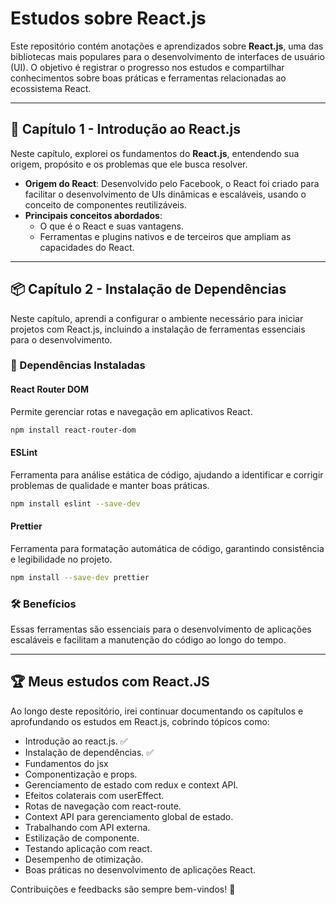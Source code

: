 # Estudos sobre React.js  

Este repositório contém anotações e aprendizados sobre **React.js**, uma das bibliotecas mais populares para o desenvolvimento de interfaces de usuário (UI). O objetivo é registrar o progresso nos estudos e compartilhar conhecimentos sobre boas práticas e ferramentas relacionadas ao ecossistema React.  

---

## 📖 Capítulo 1 - Introdução ao React.js  

Neste capítulo, explorei os fundamentos do **React.js**, entendendo sua origem, propósito e os problemas que ele busca resolver.  

- **Origem do React**: Desenvolvido pelo Facebook, o React foi criado para facilitar o desenvolvimento de UIs dinâmicas e escaláveis, usando o conceito de componentes reutilizáveis.  
- **Principais conceitos abordados**:
  - O que é o React e suas vantagens.
  - Ferramentas e plugins nativos e de terceiros que ampliam as capacidades do React.  

---

## 📦 Capítulo 2 - Instalação de Dependências  

Neste capítulo, aprendi a configurar o ambiente necessário para iniciar projetos com React.js, incluindo a instalação de ferramentas essenciais para o desenvolvimento.  

### 🔧 Dependências Instaladas  

#### **React Router DOM**  
Permite gerenciar rotas e navegação em aplicativos React.  
```bash
npm install react-router-dom
```

#### **ESLint**  
Ferramenta para análise estática de código, ajudando a identificar e corrigir problemas de qualidade e manter boas práticas.  
```bash
npm install eslint --save-dev
```

#### **Prettier**  
Ferramenta para formatação automática de código, garantindo consistência e legibilidade no projeto.  
```bash
npm install --save-dev prettier
```

### 🛠️ Benefícios  
Essas ferramentas são essenciais para o desenvolvimento de aplicações escaláveis e facilitam a manutenção do código ao longo do tempo.  

---

## 🏆 Meus estudos com React.JS
Ao longo deste repositório, irei continuar documentando os capítulos e aprofundando os estudos em React.js, cobrindo tópicos como:
- Introdução ao react.js. ✅
- Instalação de dependências. ✅
- Fundamentos do jsx
- Componentização e props.
- Gerenciamento de estado com redux e context API.
- Efeitos colaterais com userEffect.
- Rotas de navegação com react-route.
- Context API para gerenciamento global de estado.
- Trabalhando com API externa.
- Estilização de componente.
- Testando aplicação com react.
- Desempenho de otimização.
- Boas práticas no desenvolvimento de aplicações React.  

Contribuições e feedbacks são sempre bem-vindos! 🚀  
